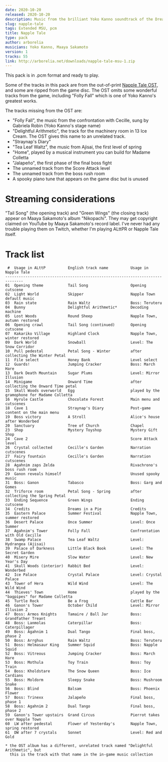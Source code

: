 ```yaml
---
date: 2020-10-20
released: 2020-10-20
description: Music from the brilliant Yoko Kanno soundtrack of the Dreamcast's hidden gem, Napple Tale.
slug: napple-tale
tags: Extended MSU, pcm
title: Napple Tale
type: pack
author: arborelia
musicians: Yoko Kanno, Maaya Sakamoto
version: 1
tracks: 55
link: http://arborelia.net/downloads/napple-tale-msu-1.zip
---
```


This pack is in .pcm format and ready to play.

Some of the tracks in this pack are from the out-of-print [Napple Tale OST](https://www.greatestgamemusic.com/soundtracks/napple-tale-arsia-in-daydream-soundtrack/), and some are ripped from the game disc. The OST omits some wonderful tracks from the game, including "Folly Fall" which is one of Yoko Kanno's greatest works.

The tracks missing from the OST are:

- "Folly Fall", the music from the confrontation with Cecille, sung by Gabriela Robin (Yoko Kanno's stage name)
- "Delightful Arithmetic", the track for the machinery room in 13 Ice Cream. The OST gives this name to an unrelated track.
- "Straynap's Diary"
- "Tea Leaf Waltz", the music from Ajisai, the first level of spring
- "Home", played by a musical instrument you can build for Madame Colletta
- "Jalapeño", the first phase of the final boss fight
- The unnamed track from the Score Attack level
- The unnamed track from the boss rush room
- A spooky piano tune that appears on the game disc but is unused

# Streaming considerations

"Tail Song" (the opening track) and "Green Wings" (the closing track) appear on Maaya Sakamoto's album "Nikopachi". They may get copyright claimed on YouTube by Maaya Sakamoto's record label. I've never had any trouble playing them on Twitch, whether I'm playing ALttPR or Napple Tale itself.

# Track list

```text
 #  Usage in ALttP          English track name          Usage in Napple Tale
------------------------------------------------------------------------------
01  Opening theme           Tail Song                   Opening cutscene
02  Light World             Skipper                     Napple Town default music
03  Rain state              Rain Waltz                  Boss: Teruteru
04  Bunny                   Delightful Arithmetic*      Decoding machine
05  Lost Woods              Round Sheep                 Napple Town, autumn restored
06  Opening crawl           Tail Song (continued)       Opening cutscene
07  Kakariko Village        Highland Clock              Napple Town, winter restored
09  Dark World              Snowball                    Level: The Snow Corridor
10  Pull pedestal           Petal Song - Winter         after collecting the Winter Petal
11  File select             Honey Bank                  Level select
12  Guards!                 Jumping Cracker             Boss: March Hare
13  Dark Death Mountain     Sugar Plums                 Level: Mirror Illusion
14  Minigame                Onward Time                 after collecting the Onward Time petal
15  Skull Woods overworld   Egg                         played by the gramophone for Madame Colletta
16  Hyrule Castle           Chocolate Forest            Main menu and cutscenes
18  Cave 1                  Straynap's Diary            Post-game content on the main menu
19  Boss victory            A Stroll                    Alice's house after Wonderbed
20  Sanctuary               Tree of Church              Chapel
23  Shop                    Mystery Toyshop             Mystery Gift Shop
24  Cave 2                                              Score Attack level
26  Crystal collected       Cecille's Garden            Narration cutscenes
27  Fairy fountain          Cecille's Garden            Narration cutscenes
28  Agahnim zaps Zelda                                  Rivachrono's boss rush room
29  Ganon reveals himself                               Unused spooky music
31  Boss: Ganon             Tabasco                     Boss: Garg and Gomes
32  Triforce room           Petal Song - Spring         after collecting the Spring Petal
33  Ending Sequence         Green Wings                 Ending cutscene
34  Credits                 Dreams in a Pie             Credits
35  Eastern Palace          Summer Festival             Napple Town, summer restored
36  Desert Palace           Once Summer                 Level: Once Summer
37  Agahnim's Tower         Folly Fall                  Confrontation with Old Cecille
38  Swamp Palace            Tea Leaf Waltz              Level: Hydrangea (Ajisai)
39  Palace of Darkness      Little Black Book           Level: The Secret Garden
40  Misery Mire             Slow Water                  Level: New Year's Day
41  Skull Woods (interior)  Rabbit Bed                  Level: Wonderbed
42  Ice Palace              Crystal Palace              Level: Crystal Palace
43  Tower of Hera           Wild Wind                   Level: The Wild Wind
44  Thieves' Town           Home                        played by the "bagpipes" for Madame Colletta
45  Turtle Rock             Be a Frog                   Cattle Bar
46  Ganon's Tower           October Child               Level: Mirror Illusion 2
47  Boss: Armos Knights     Tamaire / Ball Jar          Boss: Grandfather Treant
48  Boss: Lanmolas          Caterpillar                 Boss: Caterpillager
49  Boss: Agahnim 1         Dual Tango                  Final boss, phase 2
50  Boss: Arrghus           Rain Waltz                  Boss: Teruteru
51  Boss: Helmasaur King    Summer Squid                Boss: Napple Squid
52  Boss: Vitreous          Jumping Cracker             Boss: March Hare
53  Boss: Mothula           Toy Train                   Boss: Toy Train
54  Boss: Kholdstare        The Snow Queen              Boss: Ice Cardians
55  Boss: Moldorm           Sleepy Snake                Boss: Mushroom Snake
56  Boss: Blind             Balsam                      Boss: Phoenix Flower
57  Boss: Trinexx           Jalapeño                    Final boss, phase 1
58  Boss: Agahnim 2         Dual Tango                  Final boss, phase 2
59  Ganon's Tower upstairs  Grand Circus                Pierrot takes over Napple Town
60  LW after pedestal       Flower of Yesterday's       Napple Town, spring restored
61  DW after 7 crystals     Sonnet                      Level: Red and Gold

* the OST album has a different, unrelated track named "Delightful Arithmetic", but
  this is the track with that name in the in-game music collection
```